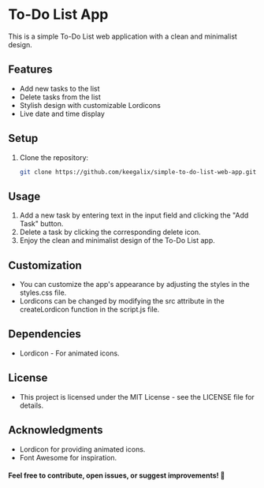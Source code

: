 # To-Do List App

This is a simple To-Do List web application with a clean and minimalist design.

## Features

- Add new tasks to the list
- Delete tasks from the list
- Stylish design with customizable Lordicons
- Live date and time display

## Setup

1. Clone the repository:

   ```bash
   git clone https://github.com/keegalix/simple-to-do-list-web-app.git

## Usage

1. Add a new task by entering text in the input field and clicking the "Add Task" button.
2. Delete a task by clicking the corresponding delete icon.
3. Enjoy the clean and minimalist design of the To-Do List app.

## Customization

- You can customize the app's appearance by adjusting the styles in the styles.css file.
- Lordicons can be changed by modifying the src attribute in the createLordicon function in the script.js file.

## Dependencies

- Lordicon - For animated icons.

## License

- This project is licensed under the MIT License - see the LICENSE file for details.

## Acknowledgments
- Lordicon for providing animated icons.
- Font Awesome for inspiration.

#### Feel free to contribute, open issues, or suggest improvements! 🚀